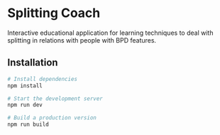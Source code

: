# Splitting Coach

Interactive educational application for learning techniques to deal with splitting in relations with people with BPD features.

## Installation

```bash
# Install dependencies
npm install

# Start the development server
npm run dev

# Build a production version
npm run build